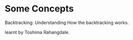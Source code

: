 # Some Concepts
Backtracking: 
Understanding How the backtracking works.

learnt by Toshima Rahangdale.